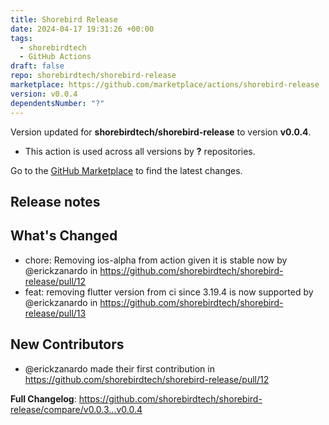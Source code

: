 ```yaml
---
title: Shorebird Release
date: 2024-04-17 19:31:26 +00:00
tags:
  - shorebirdtech
  - GitHub Actions
draft: false
repo: shorebirdtech/shorebird-release
marketplace: https://github.com/marketplace/actions/shorebird-release
version: v0.0.4
dependentsNumber: "?"
---
```



Version updated for **shorebirdtech/shorebird-release** to version **v0.0.4**.
- This action is used across all versions by **?** repositories.

Go to the [GitHub Marketplace](https://github.com/marketplace/actions/shorebird-release) to find the latest changes.

## Release notes

## What's Changed
* chore: Removing ios-alpha from action given it is stable now by @erickzanardo in https://github.com/shorebirdtech/shorebird-release/pull/12
* feat: removing flutter version from ci since 3.19.4 is now supported by @erickzanardo in https://github.com/shorebirdtech/shorebird-release/pull/13

## New Contributors
* @erickzanardo made their first contribution in https://github.com/shorebirdtech/shorebird-release/pull/12

**Full Changelog**: https://github.com/shorebirdtech/shorebird-release/compare/v0.0.3...v0.0.4
